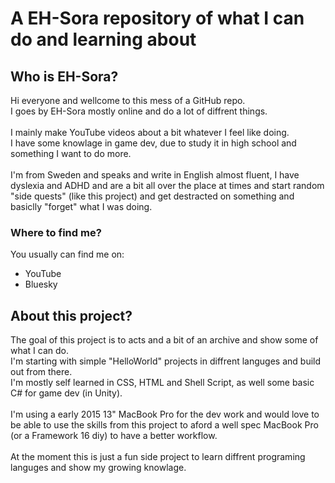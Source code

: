 # A EH-Sora repository of what I can do and learning about
## Who is EH-Sora?
Hi everyone and wellcome to this mess of a GitHub repo.
<br>I goes by EH-Sora mostly online and do a lot of diffrent things.
<br>
<br>I mainly make YouTube videos about a bit whatever I feel like doing.
<br>I have some knowlage in game dev, due to study it in high school and something I want to do more.
<br>
<br>I'm from Sweden and speaks and write in English almost fluent, I have dyslexia and ADHD and are a bit all over the place at times and start random "side quests" (like this project) and get destracted on something and basiclly "forget" what I was doing.

### Where to find me?
You usually can find me on:
* YouTube
* Bluesky

## About this project?
The goal of this project is to acts and a bit of an archive and show some of what I can do.
<br>I'm starting with simple "HelloWorld" projects in diffrent languges and build out from there.
<br>I'm mostly self learned in CSS, HTML and Shell Script, as well some basic C# for game dev (in Unity).
<br>
<br>I'm using a early 2015 13" MacBook Pro for the dev work and would love to be able to use the skills from this project to aford a well spec MacBook Pro (or a Framework 16 diy) to have a better workflow.
<br>
<br>At the moment this is just a fun side project to learn diffrent programing languges and show my growing knowlage.
